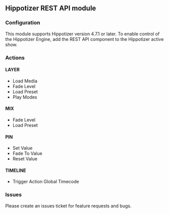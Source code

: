 ## Hippotizer REST API module

### Configuration

This module supports Hippotizer version 4.7.1 or later. To enable control of the Hippotizer Engine, add the REST API component to the Hippotizer active show.

### Actions

#### LAYER

- Load Media
- Fade Level
- Load Preset
- Play Modes

#### MIX

- Fade Level
- Load Preset

#### PIN

- Set Value
- Fade To Value
- Reset Value

#### TIMELINE

- Trigger Action
  Global Timecode

### Issues

Please create an issues ticket for feature requests and bugs.
